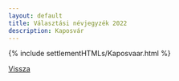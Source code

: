 ```yaml
---
layout: default
title: Választási névjegyzék 2022
description: Kaposvár
---
```


{% include settlementHTMLs/Kaposvaar.html %}

[Vissza](../)